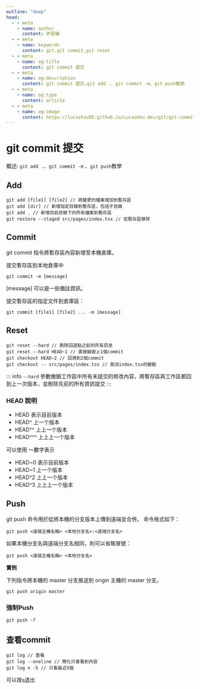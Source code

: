 ```yaml
---
outline: "deep"
head:
  - - meta
    - name: author
      content: 許恩綸
  - - meta
    - name: keywords
      content: git,git commit,git reset
  - - meta
    - name: og:title
      content: git commit 提交
  - - meta
    - name: og:description
      content: git commit 提交,git add .、git commit -m、git push教學
  - - meta
    - name: og:type
      content: article
  - - meta
    - name: og:image
      content: https://lucashsu95.github.io/LucasHsu.dev/git/git-commit.html
---
```


# git commit 提交

概述: `git add .`、`git commit -m` 、`git push`教學

## Add

```shell
git add [file1] [file2] // 將變更的檔案增加到暫存區
git add [dir] // 新增指定目錄到暫存區，包括子目錄
git add . // 新增目前目錄下的所有檔案到暫存區
git restore --staged src/pages/index.tsx // 從暫存區移除
```

## Commit

git commit 指令將暫存區內容新增至本機倉庫。

提交暫存區到本地倉庫中

```shell
git commit -m [message]
```

[message] 可以是一些備註資訊。

提交暫存區的指定文件到倉庫區：

```shell
git commit [file1] [file2] ... -m [message]
```

## Reset
```shell
git reset --hard // 刪除回退點之前的所有訊息
git reset --hard HEAD~1 // 直接銷毀上1個commit
git checkout HEAD~2 // 回溯到2個commit
git checkout -- src/pages/index.tsx // 取消index.tsx的變動
```

::: info
`--hard` 參數撤銷工作區中所有未提交的修改內容，將暫存區與工作區都回到上一次版本，並刪除先前的所有資訊提交
:::

### HEAD 說明

- HEAD 表示目前版本
- HEAD^ 上一个版本
- HEAD^^ 上上一个版本
- HEAD^^^ 上上上一个版本

可以使用 ～數字表示

- HEAD~0 表示目前版本
- HEAD~1 上一个版本
- HEAD^2 上上一个版本
- HEAD^3 上上上一个版本
## Push

git push 命令用於從將本機的分支版本上傳到遠端並合併。 命令格式如下：

```shell
git push <遠端主機名稱> <本地分支名>:<遠端分支名>
```

如果本機分支名與遠端分支名相同，則可以省略冒號：

```shell
git push <遠端主機名稱> <本地分支名>
```

**實例**

下列指令將本機的 master 分支推送到 origin 主機的 master 分支。

```shell
git push origin master
```

### 強制Push

```shell
git push -f
```

## 查看commit

```shell
git log // 查看
git log --oneline // 簡化只會看到內容
git log n -5 // 只看最近5個
```

可以按`q`退出